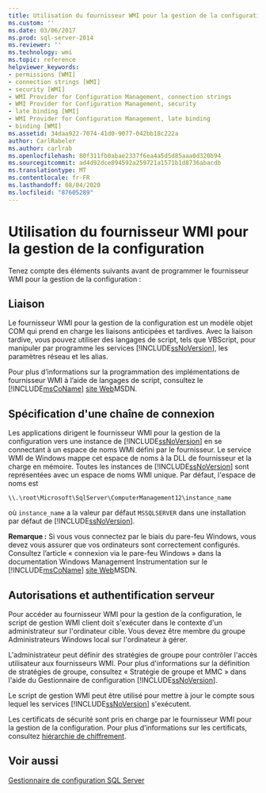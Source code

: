```yaml
---
title: Utilisation du fournisseur WMI pour la gestion de la configuration | Microsoft Docs
ms.custom: ''
ms.date: 03/06/2017
ms.prod: sql-server-2014
ms.reviewer: ''
ms.technology: wmi
ms.topic: reference
helpviewer_keywords:
- permissions [WMI]
- connection strings [WMI]
- security [WMI]
- WMI Provider for Configuration Management, connection strings
- WMI Provider for Configuration Management, security
- late binding [WMI]
- WMI Provider for Configuration Management, late binding
- binding [WMI]
ms.assetid: 34daa922-7074-41d0-9077-042bb18c222a
author: CarlRabeler
ms.author: carlrab
ms.openlocfilehash: 80f311fb0abae2337f6ea4a5d5d85aaa0d320b94
ms.sourcegitcommit: ad4d92dce894592a259721a1571b1d8736abacdb
ms.translationtype: MT
ms.contentlocale: fr-FR
ms.lasthandoff: 08/04/2020
ms.locfileid: "87605289"
---
```

# <a name="working-with-the-wmi-provider-for-configuration-management"></a>Utilisation du fournisseur WMI pour la gestion de la configuration
  Tenez compte des éléments suivants avant de programmer le fournisseur WMI pour la gestion de la configuration :  
  
## <a name="binding"></a>Liaison  
 Le fournisseur WMI pour la gestion de la configuration est un modèle objet COM qui prend en charge les liaisons anticipées et tardives. Avec la liaison tardive, vous pouvez utiliser des langages de script, tels que VBScript, pour manipuler par programme les services [!INCLUDE[ssNoVersion](../../includes/ssnoversion-md.md)], les paramètres réseau et les alias.  
  
 Pour plus d’informations sur la programmation des implémentations de fournisseur WMI à l’aide de langages de script, consultez le [!INCLUDE[msCoName](../../includes/msconame-md.md)] [site Web](https://go.microsoft.com/fwlink/?linkid=15426)MSDN.  
  
## <a name="specifying-a-connection-string"></a>Spécification d'une chaîne de connexion  
 Les applications dirigent le fournisseur WMI pour la gestion de la configuration vers une instance de [!INCLUDE[ssNoVersion](../../includes/ssnoversion-md.md)] en se connectant à un espace de noms WMI défini par le fournisseur. Le service WMI de Windows mappe cet espace de noms à la DLL de fournisseur et la charge en mémoire. Toutes les instances de [!INCLUDE[ssNoVersion](../../includes/ssnoversion-md.md)] sont représentées avec un espace de noms WMI unique. Par défaut, l'espace de noms est  
  
```  
\\.\root\Microsoft\SqlServer\ComputerManagement12\instance_name  
```  
  
 où `instance_name` a la valeur par défaut `MSSQLSERVER` dans une installation par défaut de [!INCLUDE[ssNoVersion](../../includes/ssnoversion-md.md)].  
  
 **Remarque :** Si vous vous connectez par le biais du pare-feu Windows, vous devez vous assurer que vos ordinateurs sont correctement configurés. Consultez l’article « connexion via le pare-feu Windows » dans la documentation Windows Management Instrumentation sur le [!INCLUDE[msCoName](../../includes/msconame-md.md)] [site Web](https://go.microsoft.com/fwlink/?linkid=15426)MSDN.  
  
## <a name="permissions-and-server-authentication"></a>Autorisations et authentification serveur  
 Pour accéder au fournisseur WMI pour la gestion de la configuration, le script de gestion WMI client doit s'exécuter dans le contexte d'un administrateur sur l'ordinateur cible. Vous devez être membre du groupe Administrateurs Windows local sur l'ordinateur à gérer.  
  
 L'administrateur peut définir des stratégies de groupe pour contrôler l'accès utilisateur aux fournisseurs WMI. Pour plus d'informations sur la définition de stratégies de groupe, consultez « Stratégie de groupe et MMC » dans l'aide du Gestionnaire de configuration [!INCLUDE[ssNoVersion](../../includes/ssnoversion-md.md)].  
  
 Le script de gestion WMI peut être utilisé pour mettre à jour le compte sous lequel les services [!INCLUDE[ssNoVersion](../../includes/ssnoversion-md.md)] s'exécutent.  
  
 Les certificats de sécurité sont pris en charge par le fournisseur WMI pour la gestion de la configuration. Pour plus d’informations sur les certificats, consultez [hiérarchie de chiffrement](../security/encryption/encryption-hierarchy.md).  
  
## <a name="see-also"></a>Voir aussi  
 [Gestionnaire de configuration SQL Server](../sql-server-configuration-manager.md)  
  
  
